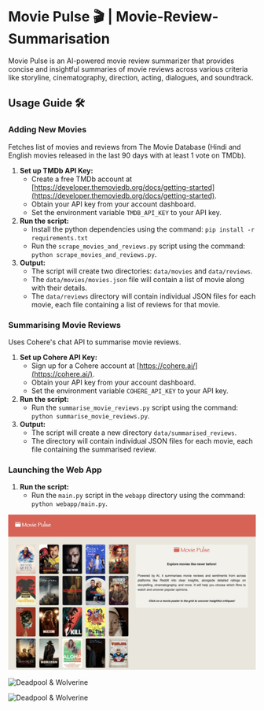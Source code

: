 # Movie Pulse 🎬 | Movie-Review-Summarisation

Movie Pulse is an AI-powered movie review summarizer that provides concise and insightful summaries of movie reviews across various criteria like storyline, cinematography, direction, acting, dialogues, and soundtrack.

## Usage Guide 🛠️

### Adding New Movies
Fetches list of movies and reviews from The Movie Database (Hindi and English movies released in the last 90 days with at least 1 vote on TMDb).

1. **Set up TMDb API Key:**
    * Create a free TMDb account at [https://developer.themoviedb.org/docs/getting-started](https://developer.themoviedb.org/docs/getting-started).
    * Obtain your API key from your account dashboard.
    * Set the environment variable `TMDB_API_KEY` to your API key.
2. **Run the script:**
    * Install the python dependencies using the command: `pip install -r requirements.txt`
    * Run the `scrape_movies_and_reviews.py` script using the command: `python scrape_movies_and_reviews.py`.
3. **Output:**
    * The script will create two directories: `data/movies` and `data/reviews`.
    * The `data/movies/movies.json` file will contain a list of movie along with their details.
    * The `data/reviews` directory will contain individual JSON files for each movie, each file containing a list of reviews for that movie.

### Summarising Movie Reviews
Uses Cohere's chat API to summarise movie reviews.

1. **Set up Cohere API Key:**
    * Sign up for a Cohere account at [https://cohere.ai/](https://cohere.ai/).
    * Obtain your API key from your account dashboard.
    * Set the environment variable `COHERE_API_KEY` to your API key.
2. **Run the script:**
    * Run the `summarise_movie_reviews.py` script using the command: `python summarise_movie_reviews.py`.
3. **Output:**
    * The script will create a new directory `data/summarised_reviews`.
    * The directory will contain individual JSON files for each movie, each file containing the summarised review.

### Launching the Web App

1. **Run the script:**
    * Run the `main.py` script in the `webapp` directory using the command: `python webapp/main.py`.

![Movie Pulse Home](images/movie_pulse_home.png)

![Deadpool & Wolverine](images/dealpool_and_wolverine_01.png)

![Deadpool & Wolverine](images/dealpool_and_wolverine_02.png)